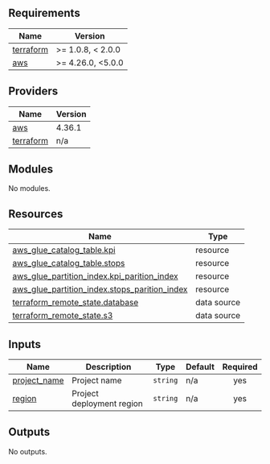 <!-- BEGIN_TF_DOCS -->
## Requirements

| Name | Version |
|------|---------|
| <a name="requirement_terraform"></a> [terraform](#requirement\_terraform) | >= 1.0.8, < 2.0.0 |
| <a name="requirement_aws"></a> [aws](#requirement\_aws) | >= 4.26.0, <5.0.0 |

## Providers

| Name | Version |
|------|---------|
| <a name="provider_aws"></a> [aws](#provider\_aws) | 4.36.1 |
| <a name="provider_terraform"></a> [terraform](#provider\_terraform) | n/a |

## Modules

No modules.

## Resources

| Name | Type |
|------|------|
| [aws_glue_catalog_table.kpi](https://registry.terraform.io/providers/hashicorp/aws/latest/docs/resources/glue_catalog_table) | resource |
| [aws_glue_catalog_table.stops](https://registry.terraform.io/providers/hashicorp/aws/latest/docs/resources/glue_catalog_table) | resource |
| [aws_glue_partition_index.kpi_parition_index](https://registry.terraform.io/providers/hashicorp/aws/latest/docs/resources/glue_partition_index) | resource |
| [aws_glue_partition_index.stops_parition_index](https://registry.terraform.io/providers/hashicorp/aws/latest/docs/resources/glue_partition_index) | resource |
| [terraform_remote_state.database](https://registry.terraform.io/providers/hashicorp/terraform/latest/docs/data-sources/remote_state) | data source |
| [terraform_remote_state.s3](https://registry.terraform.io/providers/hashicorp/terraform/latest/docs/data-sources/remote_state) | data source |

## Inputs

| Name | Description | Type | Default | Required |
|------|-------------|------|---------|:--------:|
| <a name="input_project_name"></a> [project\_name](#input\_project\_name) | Project name | `string` | n/a | yes |
| <a name="input_region"></a> [region](#input\_region) | Project deployment region | `string` | n/a | yes |

## Outputs

No outputs.
<!-- END_TF_DOCS -->
